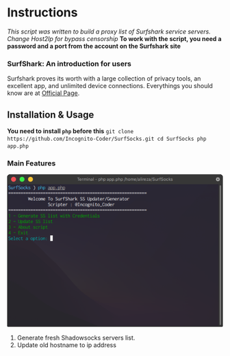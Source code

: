 # Instructions
*This script was written to build a proxy list of Surfshark service servers.*
*Change Host2Ip for bypass censorship*
__To work with the script, you need a password and a port from the account on the Surfshark site__
### SurfShark: An introduction for users
Surfshark proves its worth with a large collection of privacy tools, an excellent app, and unlimited device connections.
Everythings you should know are at [Official Page](https://surfshark.com/features).
## Installation & Usage
__You need to install `php` before this__
`
git clone https://github.com/Incognito-Coder/SurfSocks.git
cd SurfSocks
php app.php
`
### Main Features
![Screenshot](https://github.com/Incognito-Coder/SurfSocks/blob/main/img/main.png "Application")
1. Generate fresh Shadowsocks servers list.
2. Update old hostname to ip address
